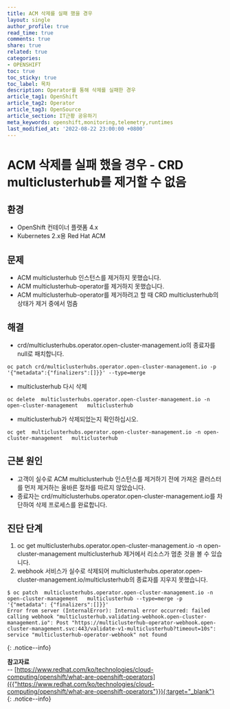 ```yaml
---
title: ACM 삭제를 실패 했을 경우
layout: single
author_profile: true
read_time: true
comments: true
share: true
related: true
categories:
- OPENSHIFT
toc: true
toc_sticky: true
toc_label: 목차
description: Operator를 통해 삭제를 실패한 경우
article_tag1: OpenShift
article_tag2: Operator
article_tag3: OpenSource
article_section: IT근황 공유하기
meta_keywords: openshift,monitoring,telemetry,runtimes
last_modified_at: '2022-08-22 23:00:00 +0800'
---
```


# ACM 삭제를 실패 했을 경우 - CRD multiclusterhub를 제거할 수 없음





## 환경

- OpenShift 컨테이너 플랫폼 4.x
- Kubernetes 2.x용 Red Hat ACM

## 문제

- ACM multiclusterhub 인스턴스를 제거하지 못했습니다.
- ACM multiclusterhub-operator를 제거하지 못했습니다.
- ACM multiclusterhub-operator를 제거하려고 할 때 CRD multiclusterhub의 상태가 제거 중에서 멈춤

## 해결

- crd/multiclusterhubs.operator.open-cluster-management.io의 종료자를 null로 패치합니다.



```
oc patch crd/multiclusterhubs.operator.open-cluster-management.io -p '{"metadata":{"finalizers":[]}}' --type=merge
```

- multiclusterhub 다시 삭제



```
oc delete  multiclusterhubs.operator.open-cluster-management.io -n open-cluster-management   multiclusterhub
```

- multiclusterhub가 삭제되었는지 확인하십시오.



```
oc get  multiclusterhubs.operator.open-cluster-management.io -n open-cluster-management   multiclusterhub
```

## 근본 원인

- 고객이 실수로 ACM multiclusterhub 인스턴스를 제거하기 전에 가져온 클러스터를 먼저 제거하는 올바른 절차를 따르지 않았습니다.
- 종료자는 crd/multiclusterhubs.operator.open-cluster-management.io를 차단하여 삭제 프로세스를 완료합니다.

## 진단 단계

1. oc get multiclusterhubs.operator.open-cluster-management.io -n open-cluster-management multiclusterhub
   제거에서 리소스가 멈춘 것을 볼 수 있습니다.
2. webhook 서비스가 실수로 삭제되어 multiclusterhubs.operator.open-cluster-management.io/multiclusterhub의 종료자를 지우지 못했습니다.

```
$ oc patch  multiclusterhubs.operator.open-cluster-management.io -n open-cluster-management   multiclusterhub --type=merge -p '{"metadata": {"finalizers":[]}}'
Error from server (InternalError): Internal error occurred: failed calling webhook "multiclusterhub.validating-webhook.open-cluster-management.io": Post "https://multiclusterhub-operator-webhook.open-cluster-management.svc:443/validate-v1-multiclusterhub?timeout=10s": service "multiclusterhub-operator-webhook" not found
```


{: .notice--info}

**참고자료** <br>
-- [https://www.redhat.com/ko/technologies/cloud-computing/openshift/what-are-openshift-operators]({{"https://www.redhat.com/ko/technologies/cloud-computing/openshift/what-are-openshift-operators"}}){:target="_blank"}<br>
{: .notice--info}
